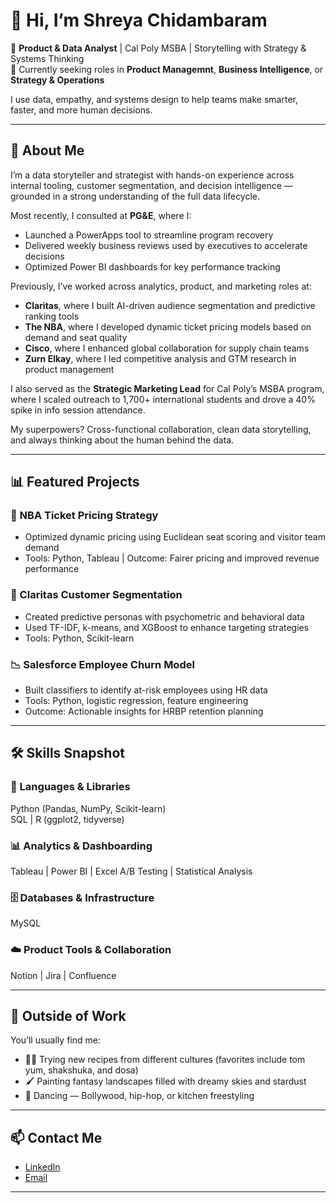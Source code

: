 # 👋 Hi, I’m Shreya Chidambaram

🎯 **Product & Data Analyst** | Cal Poly MSBA | Storytelling with Strategy & Systems Thinking  
💼 Currently seeking roles in **Product Managemnt**, **Business Intelligence**, or **Strategy & Operations**

I use data, empathy, and systems design to help teams make smarter, faster, and more human decisions.

---

## 🚀 About Me

I’m a data storyteller and strategist with hands-on experience across internal tooling, customer segmentation, and decision intelligence — grounded in a strong understanding of the full data lifecycle.

Most recently, I consulted at **PG&E**, where I:
- Launched a PowerApps tool to streamline program recovery  
- Delivered weekly business reviews used by executives to accelerate decisions  
- Optimized Power BI dashboards for key performance tracking

Previously, I’ve worked across analytics, product, and marketing roles at:
- **Claritas**, where I built AI-driven audience segmentation and predictive ranking tools  
- **The NBA**, where I developed dynamic ticket pricing models based on demand and seat quality  
- **Cisco**, where I enhanced global collaboration for supply chain teams  
- **Zurn Elkay**, where I led competitive analysis and GTM research in product management

I also served as the **Strategic Marketing Lead** for Cal Poly’s MSBA program, where I scaled outreach to 1,700+ international students and drove a 40% spike in info session attendance.

My superpowers? Cross-functional collaboration, clean data storytelling, and always thinking about the human behind the data.

---


## 📊 Featured Projects

### 🏀 NBA Ticket Pricing Strategy
- Optimized dynamic pricing using Euclidean seat scoring and visitor team demand
- Tools: Python, Tableau | Outcome: Fairer pricing and improved revenue performance

### 🧠 Claritas Customer Segmentation
- Created predictive personas with psychometric and behavioral data  
- Used TF-IDF, k-means, and XGBoost to enhance targeting strategies  
- Tools: Python, Scikit-learn

### 📉 Salesforce Employee Churn Model
- Built classifiers to identify at-risk employees using HR data  
- Tools: Python, logistic regression, feature engineering  
- Outcome: Actionable insights for HRBP retention planning


---

## 🛠️ Skills Snapshot

### 🧠 Languages & Libraries
Python (Pandas, NumPy, Scikit-learn)  
SQL | R (ggplot2, tidyverse)  

### 📊 Analytics & Dashboarding  
Tableau | Power BI | Excel 
A/B Testing | Statistical Analysis  

### 🗄️ Databases & Infrastructure  
MySQL 

### ☁️ Product Tools & Collaboration  
Notion | Jira | Confluence  

---

## 🎨 Outside of Work

You’ll usually find me:
- 👩‍🍳 Trying new recipes from different cultures (favorites include tom yum, shakshuka, and dosa)
- 🖌️ Painting fantasy landscapes filled with dreamy skies and stardust
- 💃 Dancing — Bollywood, hip-hop, or kitchen freestyling

---

## 📫 Contact Me

- [LinkedIn](https://www.linkedin.com/in/shreyachidambaram)  
- [Email](mailto:shreyachidambaram@gmail.com)  

---

